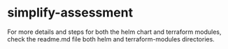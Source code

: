 # simplify-assessment

For more details and steps for both the helm chart and terraform modules, check the readme.md file both helm and terraform-modules directories.